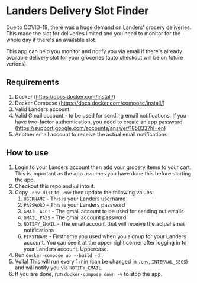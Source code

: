 # Landers Delivery Slot Finder
Due to COVID-19, there was a huge demand on Landers' grocery deliveries. This made the slot for deliveries limited and you need to monitor for the whole day if there's an available slot.

This app can help you monitor and notify you via email if there's already available delivery slot for your groceries (auto checkout will be on future verions).

## Requirements
1. Docker (https://docs.docker.com/install/)
1. Docker Compose (https://docs.docker.com/compose/install/)
1. Valid Landers account
1. Valid Gmail account - to be used for sending email notifications. If you have two-factor authentication, you need to create an app password. (https://support.google.com/accounts/answer/185833?hl=en)
1. Another email account to receive the actual email notifications

## How to use
1. Login to your Landers account then add your grocery items to your cart. This is important as the app assumes you have done this before starting the app.
1. Checkout this repo and `cd` into it.
1. Copy `.env.dist` to `.env` then update the following values:
    1. `USERNAME` - This is your Landers username
    1. `PASSWORD` - This is your Landers password
    1. `GMAIL_ACCT` - The gmail account to be used for sending out emails
    1. `GMAIL_PASS` - The gmail account password
    1. `NOTIFY_EMAIL` - The email account that will receive the actual email notifications
    1. `FIRSTNAME` - Firstname you used when you signup for your Landers account. You can see it at the upper right corner after logging in to your Landers account. Uppercase.
1. Run `docker-compose up --build -d`.
1. Voila! This will run every 1 min (can be changed in `.env`, `INTERVAL_SECS`) and will notify you via `NOTIFY_EMAIL`.
1. If you are done, run `docker-compose down -v` to stop the app.
